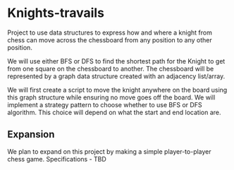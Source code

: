 # Knights-travails
Project to use data structures to express how and where a knight from chess can move across the chessboard from any position to any other position. 

We will use either BFS or DFS to find the shortest path for the Knight to get from one square on the chessboard to another. The chessboard will be represented by a graph data structure created with an adjacency list/array. 

We will first create a script to move the knight anywhere on the board using this graph structure while ensuring no move goes off the board. We will implement a strategy pattern to choose whether to use BFS or DFS algorithm. This choice will depend on what the start and end location are. 

Expansion
------------------------------------------------------------------------------------------------------------
We plan to expand on this project by making a simple player-to-player chess game.
Specifications - TBD
